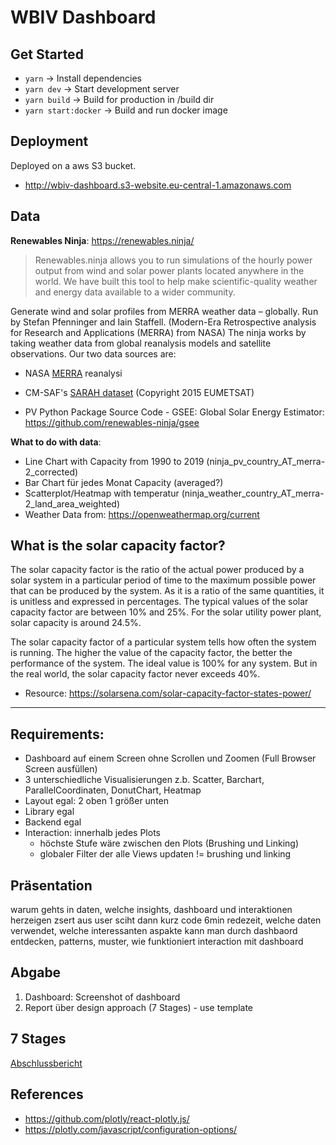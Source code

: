 # WBIV Dashboard

## Get Started

- `yarn` → Install dependencies
- `yarn dev` → Start development server
- `yarn build` → Build for production in /build dir
- `yarn start:docker` → Build and run docker image

## Deployment

Deployed on a aws S3 bucket.

- http://wbiv-dashboard.s3-website.eu-central-1.amazonaws.com

## Data

**Renewables Ninja**: https://renewables.ninja/

> Renewables.ninja allows you to run simulations of the hourly power output from wind and solar power plants located anywhere in the world.
> We have built this tool to help make scientific-quality weather and energy data available to a wider community.

Generate wind and solar profiles from MERRA weather data – globally. Run by Stefan Pfenninger and Iain Staffell.
(Modern-Era Retrospective analysis for Research and Applications (MERRA) from NASA)
The ninja works by taking weather data from global reanalysis models and satellite observations. Our two data sources are:

- NASA [MERRA](https://gmao.gsfc.nasa.gov/reanalysis/MERRA/) reanalysi
- CM-SAF's [SARAH dataset](https://wui.cmsaf.eu/safira/action/viewDoiDetails?acronym=SARAH_V001) (Copyright 2015 EUMETSAT)

- PV Python Package Source Code - GSEE: Global Solar Energy Estimator: https://github.com/renewables-ninja/gsee

**What to do with data**:

- Line Chart with Capacity from 1990 to 2019 (ninja_pv_country_AT_merra-2_corrected)
- Bar Chart für jedes Monat Capacity (averaged?)
- Scatterplot/Heatmap with temperatur (ninja_weather_country_AT_merra-2_land_area_weighted)
- Weather Data from: https://openweathermap.org/current

## What is the solar capacity factor?

The solar capacity factor is the ratio of the actual power produced by a solar system in a particular period of time to the maximum possible power that can be produced by the system. As it is a ratio of the same quantities, it is unitless and expressed in percentages. The typical values of the solar capacity factor are between 10% and 25%. For the solar utility power plant, solar capacity is around 24.5%.

The solar capacity factor of a particular system tells how often the system is running. The higher the value of the capacity factor, the better the performance of the system. The ideal value is 100% for any system. But in the real world, the solar capacity factor never exceeds 40%.

- Resource: https://solarsena.com/solar-capacity-factor-states-power/

---

## Requirements:

- Dashboard auf einem Screen ohne Scrollen und Zoomen (Full Browser Screen ausfüllen)
- 3 unterschiedliche Visualisierungen z.b. Scatter, Barchart, ParallelCoordinaten, DonutChart, Heatmap
- Layout egal: 2 oben 1 größer unten
- Library egal
- Backend egal
- Interaction: innerhalb jedes Plots
  - höchste Stufe wäre zwischen den Plots (Brushing und Linking)
  - globaler Filter der alle Views updaten != brushing und linking

## Präsentation

warum gehts in daten, welche insights, dashboard und interaktionen herzeigen
zsert aus user sciht dann kurz code
6min redezeit, welche daten verwendet, welche interessanten aspakte kann man durch dashbaord entdecken, patterns, muster, wie funktioniert interaction mit dashboard

## Abgabe

1. Dashboard: Screenshot of dashboard
2. Report über design approach (7 Stages) - use template

## 7 Stages

[Abschlussbericht](./Abschlussbericht_WBIV_Dashboard_Ebner.pdf)

## References

- https://github.com/plotly/react-plotly.js/
- https://plotly.com/javascript/configuration-options/
